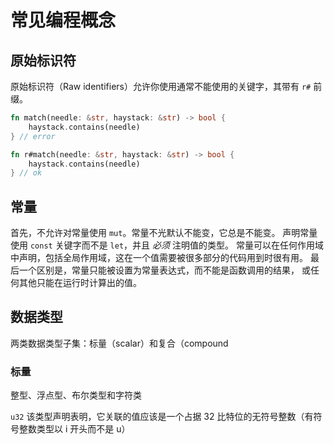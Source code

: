 # 常见编程概念

## 原始标识符

原始标识符（Raw identifiers）允许你使用通常不能使用的关键字，其带有 `r#` 前缀。

```rust
fn match(needle: &str, haystack: &str) -> bool {
    haystack.contains(needle)
} // error

fn r#match(needle: &str, haystack: &str) -> bool {
    haystack.contains(needle)
} // ok
```

## 常量

首先，不允许对常量使用 `mut`。常量不光默认不能变，它总是不能变。
声明常量使用 `const` 关键字而不是 `let`，并且 _必须_ 注明值的类型。
常量可以在任何作用域中声明，包括全局作用域，这在一个值需要被很多部分的代码用到时很有用。
最后一个区别是，常量只能被设置为常量表达式，而不能是函数调用的结果，
或任何其他只能在运行时计算出的值。

## 数据类型

两类数据类型子集：标量（scalar）和复合（compound

### 标量

整型、浮点型、布尔类型和字符类

`u32` 该类型声明表明，它关联的值应该是一个占据 32 比特位的无符号整数（有符号整数类型以 i 开头而不是 u）

